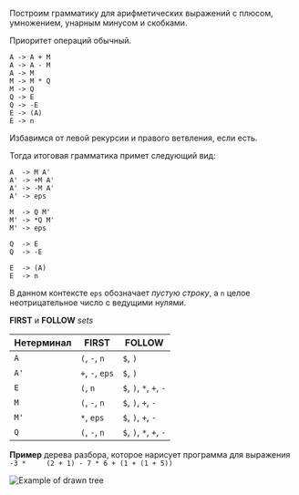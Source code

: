 

Построим грамматику для арифметических выражений с плюсом, 
умножением, унарным минусом и скобками.

Приоритет операций обычный.

```
A -> A + M
A -> A - M
A -> M
M -> M * Q
M -> Q
Q -> E
Q -> -E
E -> (A)
E -> n
```

Избавимся от левой рекурсии и правого ветвления, если есть.

Тогда итоговая грамматика примет следующий вид:

```
A  -> M A'
A' -> +M A'
A' -> -M A'
A' -> eps

M  -> Q M'
M' -> *Q M'
M' -> eps

Q  -> E
Q  -> -E

E  -> (A)
E  -> n
```

В данном контексте `eps` обозначает *пустую строку*, а `n` целое неотрицательное число с ведущими нулями.

**FIRST** и **FOLLOW** *sets*

|  Нетерминал  |      FIRST       |          FOLLOW         |
|--------------|------------------|-------------------------|
| `A`          | `(`, `-`, `n`    | `$`, `)`                |
| `A'`         | `+`, `-`, `eps`  | `$`, `)`                |
| `E`          | `(`, `n`         | `$`, `)`, `*`, `+`, `-` |
| `M`          | `(`, `-`, `n`    | `$`, `)`, `+`, `-`      |
| `M'`         | `*`, `eps`       | `$`, `)`, `+`, `-`      |
| `Q`          | `(`, `-`, `n`    | `$`, `)`, `*`, `+`, `-` |  


**Пример** дерева разбора, которое нарисует программа для выражения 
```-3 *     (2 + 1) - 7 * 6 + (1 + (1 + 5))```


![Example of drawn tree](https://github.com/YuryBandarchuk16/MT-Recursive-Parser/blob/master/example/ex1.png)


